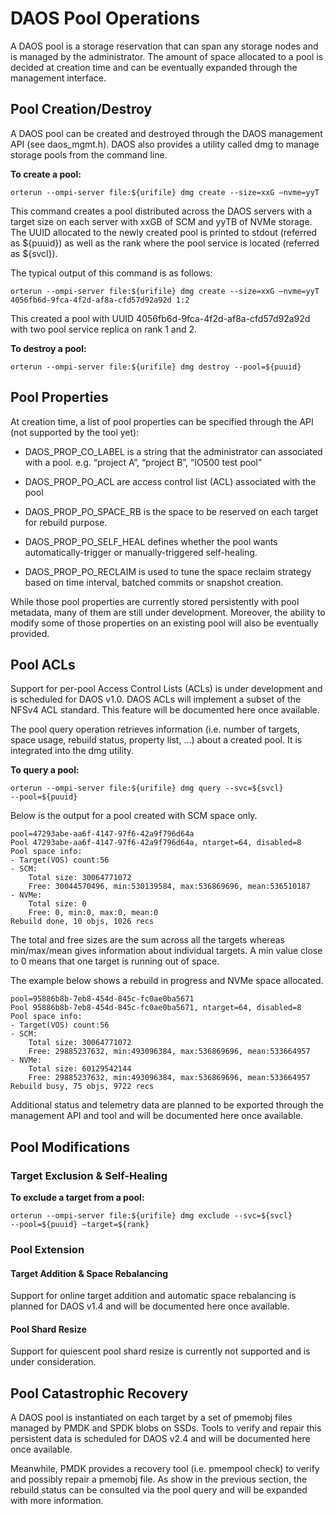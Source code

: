 # DAOS Pool OperationsA DAOS pool is a storage reservation that can span any storage nodes andis managed by the administrator. The amount of space allocated to a poolis decided at creation time and can be eventually expanded through themanagement interface.## Pool Creation/DestroyA DAOS pool can be created and destroyed through the DAOS management API(see daos_mgmt.h). DAOS also provides a utility called dmg to managestorage pools from the command line.**To create a pool:**    orterun --ompi-server file:${urifile} dmg create --size=xxG –nvme=yyTThis command creates a pool distributed across the DAOS servers with atarget size on each server with xxGB of SCM and yyTB of NVMe storage.The UUID allocated to the newly created pool is printed to stdout(referred as ${puuid}) as well as the rank where the pool service islocated (referred as ${svcl}).The typical output of this command is as follows:    orterun --ompi-server file:${urifile} dmg create --size=xxG –nvme=yyT    4056fb6d-9fca-4f2d-af8a-cfd57d92a92d 1:2This created a pool with UUID 4056fb6d-9fca-4f2d-af8a-cfd57d92a92d withtwo pool service replica on rank 1 and 2.**To destroy a pool:**    orterun --ompi-server file:${urifile} dmg destroy --pool=${puuid}## Pool PropertiesAt creation time, a list of pool properties can be specified through theAPI (not supported by the tool yet):-   DAOS_PROP_CO_LABEL is a string that the administrator can    associated with a pool. e.g. “project A”, “project B”, “IO500 test    pool”-   DAOS_PROP_PO_ACL are access control list (ACL) associated with    the pool-   DAOS_PROP_PO_SPACE_RB is the space to be reserved on each target    for rebuild purpose.-   DAOS_PROP_PO_SELF_HEAL defines whether the pool wants    automatically-trigger or manually-triggered self-healing.-   DAOS_PROP_PO_RECLAIM is used to tune the space reclaim strategy    based on time interval, batched commits or snapshot creation.While those pool properties are currently stored persistently with poolmetadata, many of them are still under development. Moreover, theability to modify some of those properties on an existing pool will alsobe eventually provided.## Pool ACLsSupport for per-pool Access Control Lists (ACLs) is under developmentand is scheduled for DAOS v1.0. DAOS ACLs will implement a subset of theNFSv4 ACL standard. This feature will be documented here once available.The pool query operation retrieves information (i.e. number of targets,space usage, rebuild status, property list, …) about a created pool. Itis integrated into the dmg utility.**To query a pool:**    orterun --ompi-server file:${urifile} dmg query --svc=${svcl}    --pool=${puuid}Below is the output for a pool created with SCM space only.    pool=47293abe-aa6f-4147-97f6-42a9f796d64a    Pool 47293abe-aa6f-4147-97f6-42a9f796d64a, ntarget=64, disabled=8    Pool space info:    - Target(VOS) count:56    - SCM:        Total size: 30064771072        Free: 30044570496, min:530139584, max:536869696, mean:536510187    - NVMe:        Total size: 0        Free: 0, min:0, max:0, mean:0    Rebuild done, 10 objs, 1026 recsThe total and free sizes are the sum across all the targets whereasmin/max/mean gives information about individual targets. A min valueclose to 0 means that one target is running out of space.The example below shows a rebuild in progress and NVMe space allocated.    pool=95886b8b-7eb8-454d-845c-fc0ae0ba5671    Pool 95886b8b-7eb8-454d-845c-fc0ae0ba5671, ntarget=64, disabled=8    Pool space info:    - Target(VOS) count:56    - SCM:        Total size: 30064771072        Free: 29885237632, min:493096384, max:536869696, mean:533664957    - NVMe:        Total size: 60129542144        Free: 29885237632, min:493096384, max:536869696, mean:533664957    Rebuild busy, 75 objs, 9722 recsAdditional status and telemetry data are planned to be exported throughthe management API and tool and will be documented here once available.## Pool Modifications### Target Exclusion & Self-Healing**To exclude a target from a pool:**    orterun --ompi-server file:${urifile} dmg exclude --svc=${svcl}    --pool=${puuid} –target=${rank}### Pool Extension#### Target Addition & Space RebalancingSupport for online target addition and automatic space rebalancing isplanned for DAOS v1.4 and will be documented here once available.#### Pool Shard ResizeSupport for quiescent pool shard resize is currently not supported andis under consideration.## Pool Catastrophic RecoveryA DAOS pool is instantiated on each target by a set of pmemobj filesmanaged by PMDK and SPDK blobs on SSDs. Tools to verify and repair thispersistent data is scheduled for DAOS v2.4 and will be documented hereonce available.Meanwhile, PMDK provides a recovery tool (i.e. pmempool check) to verifyand possibly repair a pmemobj file. As show in the previous section, therebuild status can be consulted via the pool query and will be expandedwith more information.